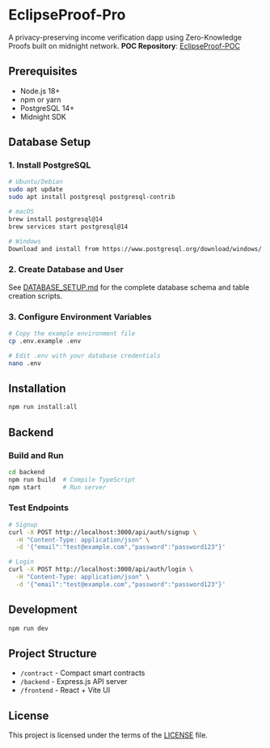 # EclipseProof-Pro

A privacy-preserving income verification dapp using Zero-Knowledge Proofs built on midnight network.
**POC Repository**: [EclipseProof-POC](https://github.com/Ei-Sandi/EclipseProof-POC)

## Prerequisites
- Node.js 18+
- npm or yarn
- PostgreSQL 14+
- Midnight SDK

## Database Setup

### 1. Install PostgreSQL
```bash
# Ubuntu/Debian
sudo apt update
sudo apt install postgresql postgresql-contrib

# macOS
brew install postgresql@14
brew services start postgresql@14

# Windows
Download and install from https://www.postgresql.org/download/windows/
```

### 2. Create Database and User

See [DATABASE_SETUP.md](DATABASE_SETUP.md) for the complete database schema and table creation scripts.

### 3. Configure Environment Variables
```bash
# Copy the example environment file
cp .env.example .env

# Edit .env with your database credentials
nano .env
```

## Installation
```bash
npm run install:all
```

## Backend

### Build and Run
```bash
cd backend
npm run build  # Compile TypeScript
npm start      # Run server
```

### Test Endpoints
```bash
# Signup
curl -X POST http://localhost:3000/api/auth/signup \
  -H "Content-Type: application/json" \
  -d '{"email":"test@example.com","password":"password123"}'

# Login
curl -X POST http://localhost:3000/api/auth/login \
  -H "Content-Type: application/json" \
  -d '{"email":"test@example.com","password":"password123"}'
```

## Development
```bash
npm run dev
```

## Project Structure
- `/contract` - Compact smart contracts
- `/backend` - Express.js API server
- `/frontend` - React + Vite UI

## License
This project is licensed under the terms of the [LICENSE](LICENSE) file.

